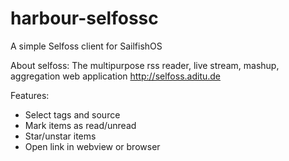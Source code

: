 # harbour-selfossc
A simple Selfoss client for SailfishOS

About selfoss: The multipurpose rss reader, live stream, mashup, aggregation web application http://selfoss.aditu.de
 
Features:

  - Select tags and source
  - Mark items as read/unread
  - Star/unstar items
  - Open link in webview or browser


